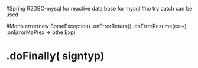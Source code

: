 #Spring R2DBC-mysql for reactive data base for mysql
#no try catch can be used

#Mono error(new SomeException)
.onErrorReturn()
.onErrorResume(ex->)
.onErrorMaP(ex -> othe Exp)

# .doFinally( signtyp)